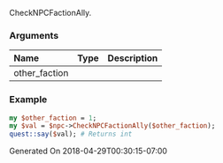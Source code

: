 CheckNPCFactionAlly.
### Arguments
**Name**|**Type**|**Description**
:---|:---|:---
other_faction||

### Example

```perl
my $other_faction = 1;
my $val = $npc->CheckNPCFactionAlly($other_faction);
quest::say($val); # Returns int
```


Generated On 2018-04-29T00:30:15-07:00